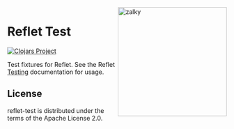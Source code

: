 <img src="https://i.imgur.com/GH71uSi.png" title="zalky" align="right" width="250"/>

# Reflet Test

[![Clojars Project](https://img.shields.io/clojars/v/io.zalky/reflet-test?labelColor=blue&color=green&style=flat-square&logo=clojure&logoColor=fff)](https://clojars.org/io.zalky/reflet-test)

Test fixtures for Reflet. See the Reflet
[Testing](https://github.com/zalky/reflet/wiki/Testing) documentation
for usage.

## License

reflet-test is distributed under the terms of the Apache License 2.0.


